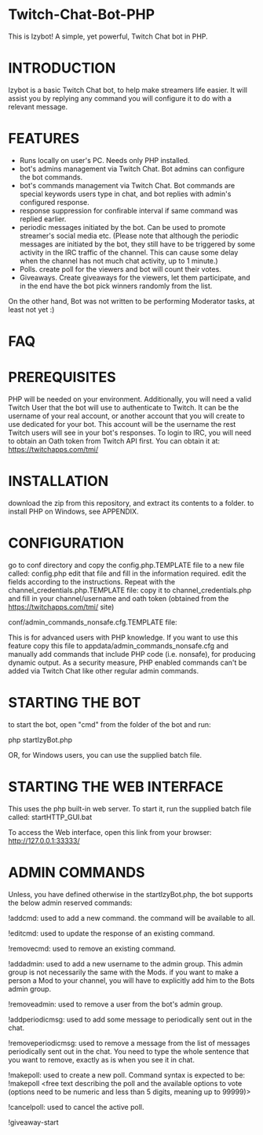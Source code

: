 # Twitch-Chat-Bot-PHP
This is Izybot! A simple, yet powerful, Twitch Chat bot in PHP.


# INTRODUCTION
Izybot is a basic Twitch Chat bot, to help make streamers life easier. It will assist you by replying any command you will configure it to do with a relevant message.


# FEATURES
- Runs locally on user's PC. Needs only PHP installed.
- bot's admins management via Twitch Chat. Bot admins can configure the bot commands.
- bot's commands management via Twitch Chat. Bot commands are special keywords users type in chat, and bot replies with admin's configured response.
- response suppression for confirable interval if same command was replied earlier.
- periodic messages initiated by the bot. Can be used to promote streamer's social media etc. (Please note that although the periodic messages are initiated by the bot, they still have to be triggered by some activity in the IRC traffic of the channel. This can cause some delay when the channel has not much chat activity, up to 1 minute.)
- Polls. create poll for the viewers and bot will count their votes.
- Giveaways. Create giveaways for the viewers, let them participate, and in the end have the bot pick winners randomly from the list.

On the other hand, Bot was not written to be performing Moderator tasks, at least not yet :)


# FAQ


# PREREQUISITES
PHP will be needed on your environment.
Additionally, you will need a valid Twitch User that the bot will use to authenticate to Twitch. It can be the username of your real account, or another account that you will create to use dedicated for your bot. This account will be the username the rest Twitch users will see in your bot's responses.
To login to IRC, you will need to obtain an Oath token from Twitch API first. You can obtain it at: https://twitchapps.com/tmi/


# INSTALLATION
download the zip from this repository, and extract its contents to a folder.
to install PHP on Windows, see APPENDIX.


# CONFIGURATION
go to conf directory and copy the config.php.TEMPLATE file to a new file called: config.php
edit that file and fill in the information required. edit the fields according to the instructions.
Repeat with the channel_credentials.php.TEMPLATE file: copy it to channel_credentials.php and fill in your channel/username and oath token (obtained from the https://twitchapps.com/tmi/ site)

conf/admin_commands_nonsafe.cfg.TEMPLATE file:

This is for advanced users with PHP knowledge. If you want to use this feature copy this file to appdata/admin_commands_nonsafe.cfg and manually add commands that include PHP code (i.e. nonsafe), for producing dynamic output. As a security measure, PHP enabled commands can't be added via Twitch Chat like other regular admin commands.


# STARTING THE BOT
to start the bot, open "cmd" from the folder of the bot and run:

php startIzyBot.php

OR, for Windows users, you can use the supplied batch file.

# STARTING THE WEB INTERFACE
This uses the php built-in web server. To start it, run the supplied batch file called: startHTTP_GUI.bat

To access the Web interface, open this link from your browser: http://127.0.0.1:33333/


# ADMIN COMMANDS
Unless, you have defined otherwise in the startIzyBot.php, the bot supports the below admin reserved commands:

!addcmd: used to add a new command. the command will be available to all.

!editcmd: used to update the response of an existing command.

!removecmd: used to remove an existing command.

!addadmin: used to add a new username to the admin group. This admin group is not necessarily the same with the Mods. if you want to make a person a Mod to your channel, you will have to explicitly add him to the Bots admin group.

!removeadmin: used to remove a user from the bot's admin group.

!addperiodicmsg: used to add some message to periodically sent out in the chat.

!removeperiodicmsg: used to remove a message from the list of messages periodically sent out in the chat. You need to type the whole sentence that you want to remove, exactly as  is when you see it in chat.

!makepoll: used to create a new poll. Command syntax is expected to be: !makepoll <poll duration in seconds> <free text describing the poll and the available options to vote (options need to be numeric and less than 5 digits, meaning up to 99999)>

!cancelpoll: used to cancel the active poll.

!giveaway-start <title>: will start the giveaway title. You can optionally add any string as description to the giveaway.

!giveaway-end: will stop the giveaway, throughout it viewers can join the giveaway.

!giveaway-status: check the current status of the giveaway function, and how many viewers have joined.

!giveaway-reset: reset the giveaway. run this before starting a new giveaway. This command will flush the current giveaway's details (title) to file.

!giveaway-winner: have Izybot pick up a winner from the eligible viewers list. You can run this multiple times to select more than one winners.


# LOYALTY POINTS
Loyalty points is a virtual currency that is awarded to viewers, according to their presence in the channel. They can use this virtual currency on bets. To enable and configure it, see config.php.


# USER COMMANDS
special reserved commands that are already configured:

!help: will reply the list of available commands for the users (not including the admin commands).,

!uptime: will reply the uptime of the bot. This should not be assumed it is the same as the uptime of the stream (unless you start the bot simultaneously with the stream session).

!botinfo: a command to print information about this bot and where people can find it.


# APPENDIX
Installing PHP on Windows:
- download the PHP x86 or x64 version according to your system architecture from: http://php.net/downloads.php.
- extract its contents in a folder under C:, lets say under folder C:\PHP.
- cp php.ini-production to php.ini.
- Using a text editor, edit the php.ini file and:
  1. search for line:
  ; On windows:
  ; extension_dir = "ext"

  uncomment the 2nd line, making it look:

  ; On windows:
  extension_dir = "ext"
  
  2. search for line:
  ; extension=php_mbstring.dll

  uncomment it, making it look:

  extension=php_mbstring.dll

  same for line:

  ;extension=php_sockets.dll

  uncomment it, making it look:

  extension=php_sockets.dll


  save the file.
- add the php binary to the %PATH% env variable:

  right click on "My computer" > Properties > Change Settings > Advanced > Environment Variables.
  on bottom panel its the System Variables for your Windows account. Locate the "Path" Variable, click Edit and Append in its value: ;C:\PHP; You just made the PHP binary avaiable to be located and executed from any folder of your system.
  Press OK to save your change, press OK to close the Dialog. You may need to restart your PC for changes to take effect.

- Installation of PHP is done!


# PLUGINS

# VOOBLY PLUGIN

Voobly is a plugin developed for the Voobly platform, that hosts the Age of Empires 2 RTS game and more. [Check here](documentation/Voobly.md) for instructions on how to enable and configure the plugin.



# 3RD PARTY SOFTWARE USED

IzyBot uses below 3rd open source software:

- [KLogger](https://github.com/katzgrau/KLogger)
- [AdminBSB - Material Design Dashboard](https://github.com/gurayyarar/AdminBSBMaterialDesign)
- [Plankton, a PHP pico framework](https://github.com/Gregwar/Plankton)
